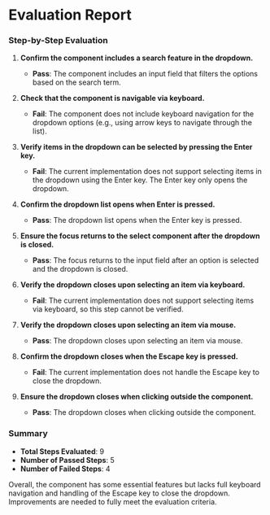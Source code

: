 # Evaluation Report

### Step-by-Step Evaluation

1. **Confirm the component includes a search feature in the dropdown.**
   - **Pass**: The component includes an input field that filters the options based on the search term.

2. **Check that the component is navigable via keyboard.**
   - **Fail**: The component does not include keyboard navigation for the dropdown options (e.g., using arrow keys to navigate through the list).

3. **Verify items in the dropdown can be selected by pressing the Enter key.**
   - **Fail**: The current implementation does not support selecting items in the dropdown using the Enter key. The Enter key only opens the dropdown.

4. **Confirm the dropdown list opens when Enter is pressed.**
   - **Pass**: The dropdown list opens when the Enter key is pressed.

5. **Ensure the focus returns to the select component after the dropdown is closed.**
   - **Pass**: The focus returns to the input field after an option is selected and the dropdown is closed.

6. **Verify the dropdown closes upon selecting an item via keyboard.**
   - **Fail**: The current implementation does not support selecting items via keyboard, so this step cannot be verified.

7. **Verify the dropdown closes upon selecting an item via mouse.**
   - **Pass**: The dropdown closes upon selecting an item via mouse.

8. **Confirm the dropdown closes when the Escape key is pressed.**
   - **Fail**: The current implementation does not handle the Escape key to close the dropdown.

9. **Ensure the dropdown closes when clicking outside the component.**
   - **Pass**: The dropdown closes when clicking outside the component.

### Summary

- **Total Steps Evaluated**: 9
- **Number of Passed Steps**: 5
- **Number of Failed Steps**: 4

Overall, the component has some essential features but lacks full keyboard navigation and handling of the Escape key to close the dropdown. Improvements are needed to fully meet the evaluation criteria.
